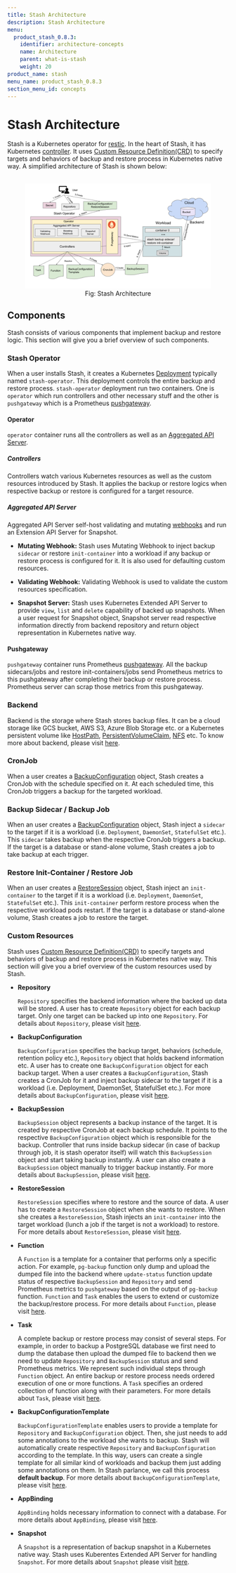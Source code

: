 ```yaml
---
title: Stash Architecture
description: Stash Architecture
menu:
  product_stash_0.8.3:
    identifier: architecture-concepts
    name: Architecture
    parent: what-is-stash
    weight: 20
product_name: stash
menu_name: product_stash_0.8.3
section_menu_id: concepts
---
```


# Stash Architecture

Stash is a Kubernetes operator for [restic](https://restic.net/). In the heart of Stash, it has Kubernetes [controller](https://book.kubebuilder.io/basics/what_is_a_controller.html). It uses [Custom Resource Definition(CRD)](https://kubernetes.io/docs/concepts/extend-kubernetes/api-extension/custom-resources/)  to specify targets and behaviors of backup and restore process in Kubernetes native way. A simplified architecture of Stash is shown below:

<figure align="center">
  <img alt="Stash Architecture" src="/docs/images/concepts/stash_architecture.svg">
  <figcaption align="center">Fig: Stash Architecture</figcaption>
</figure>

## Components

Stash consists of various components that implement backup and restore logic. This section will give you a brief overview of such components.

### Stash Operator

When a user installs Stash, it creates a Kubernetes [Deployment](https://kubernetes.io/docs/concepts/workloads/controllers/deployment/) typically named `stash-operator`. This deployment controls the entire backup and restore process. `stash-operator` deployment run two containers. One is `operator` which run controllers and other necessary stuff and the other is `pushgateway` which is a Prometheus [pushgateway](https://github.com/prometheus/pushgateway).

#### Operator

`operator` container runs all the controllers as well as an [Aggregated API Server](https://kubernetes.io/docs/tasks/access-kubernetes-api/setup-extension-api-server/).

##### Controllers

Controllers watch various Kubernetes resources as well as the custom resources introduced by Stash. It applies the backup or restore logics when respective backup or restore is configured for a target resource.

##### Aggregated API Server

Aggregated API Server self-host validating and mutating [webhooks](https://kubernetes.io/docs/reference/access-authn-authz/extensible-admission-controllers/) and run an Extension API Server for Snapshot.

- **Mutating Webhook:** Stash uses Mutating Webhook to inject backup `sidecar` or restore `init-container` into a workload if any backup or restore process is configured for it. It is also used for defaulting custom resources.

- **Validating Webhook:** Validating Webhook is used to validate the custom resources specification.

- **Snapshot Server:** Stash uses Kubernetes Extended API Server to provide `view`, `list` and `delete` capability of backed up snapshots. When a user request for Snapshot object, Snapshot server read respective information directly from backend repository and return object representation in Kubernetes native way.

#### Pushgateway

`pushgateway` container runs Prometheus [pushgateway](https://github.com/prometheus/pushgateway). All the backup sidecars/jobs and restore init-containers/jobs send Prometheus metrics to this pushgateway after completing their backup or restore process. Prometheus server can scrap those metrics from this pushgateway.

### Backend

Backend is the storage where Stash stores backup files. It can be a cloud storage like GCS bucket, AWS S3, Azure Blob Storage etc. or a Kubernetes persistent volume like [HostPath](https://kubernetes.io/docs/concepts/storage/volumes/#hostpath), [PersistentVolumeClaim](https://kubernetes.io/docs/concepts/storage/volumes/#persistentvolumeclaim), [NFS](https://kubernetes.io/docs/concepts/storage/volumes/#nfs) etc. To know more about backend, please visit [here](/docs/guides/backends/overview.md).

### CronJob

When a user creates a [BackupConfiguration](#backupconfiguration) object, Stash creates a CronJob with the schedule specified on it. At each scheduled time, this CronJob triggers a backup for the targeted workload.

### Backup Sidecar / Backup Job

When an user creates a [BackupConfiguration](#backupconfiguration) object, Stash inject a `sidecar` to the target if it is a workload (i.e. `Deployment`, `DaemonSet`, `StatefulSet` etc.). This `sidecar` takes backup when the respective CronJob triggers a backup. If the target is a database or stand-alone volume, Stash creates a job to take backup at each trigger.

### Restore Init-Container / Restore Job

When an user creates a [RestoreSession](#restoresession) object, Stash inject an `init-container` to the target if it is a workload (i.e. `Deployment`, `DaemonSet`, `StatefulSet` etc.). This `init-container` perform restore process when the respective workload pods restart. If the target is a database or stand-alone volume, Stash creates a job to restore the target.

### Custom Resources

Stash uses [Custom Resource Definition(CRD)](https://kubernetes.io/docs/concepts/extend-kubernetes/api-extension/custom-resources/)  to specify targets and behaviors of backup and restore process in Kubernetes native way. This section will give you a brief overview of the custom resources used by Stash.

- **Repository**

  `Repository` specifies the backend information where the backed up data will be stored. A user has to create `Repository` object for each backup target. Only one target can be backed up into one `Repository`. For details about `Repository`, please visit [here](/docs/concepts/crds/repository.md).

- **BackupConfiguration**

  `BackupConfiguration` specifies the backup target, behaviors (schedule, retention policy etc.), `Repository` object that holds backend information etc. A user has to create one `BackupConfiguration` object for each backup target. When a user creates a `BackupConfiguration`, Stash creates a CronJob for it and inject backup sidecar to the target if it is a workload (i.e. Deployment, DaemonSet, StatefulSet etc.). For more details about `BackupConfiguration`, please visit [here](/docs/concepts/crds/backupconfiguration.md).

- **BackupSession**

  `BackupSession` object represents a backup instance of the target. It is created by respective CronJob at each backup schedule. It points to the respective `BackupConfiguration` object which is responsible for the backup. Controller that runs inside backup sidecar (in case of backup through job, it is stash operator itself) will watch this `BackupSession` object and start taking backup instantly. A user can also create a `BackupSession` object manually to trigger backup instantly. For more details about `BackupSession`, please visit [here](/docs/concepts/crds/backupsession.md).

- **RestoreSession**

  `RestoreSession` specifies where to restore and the source of data. A user has to create a `RestoreSession` object when she wants to restore. When she creates a `RestoreSession`, Stash injects an `init-container` into the target workload (lunch a job if the target is not a workload) to restore. For more details about `RestoreSession`, please visit [here](/docs/concepts/crds/restoresession.md).

- **Function**

  A `Function` is a template for a container that performs only a specific action.  For example, `pg-backup` function only dump and upload the dumped file into the backend where `update-status` function update status of respective `BackupSession` and `Repository` and send Prometheus metrics to `pushgateway` based on the output of `pg-backup` function. `Function` and `Task` enables the users to extend or customize the backup/restore process. For more details about `Function`, please visit [here](/docs/concepts/crds/function.md).

- **Task**

  A complete backup or restore process may consist of several steps. For example, in order to backup a PostgreSQL database we first need to dump the database then upload the dumped file to backend then we need to update `Repository` and `BackupSession` status and send Prometheus metrics. We represent such individual steps through `Function` object. An entire backup or restore process needs ordered execution of one or more functions. A `Task` specifies an ordered collection of function along with their parameters. For more details about `Task`, please visit [here](/docs/concepts/crds/task.md).

- **BackupConfigurationTemplate**

  `BackupConfigurationTemplate` enables users to provide a template for `Repository` and `BackupConfiguration` object. Then, she just needs to add some annotations to the workload she wants to backup. Stash will automatically create respective `Repository` and `BackupConfiguration` according to the template. In this way, users can create a single template for all similar kind of workloads and backup them just adding some annotations on them. In Stash parlance, we call this process **default backup**. For more details about `BackupConfigurationTemplate`, please visit [here](/docs/concepts/crds/backupconfiguration_template.md).

- **AppBinding**

  `AppBinding` holds necessary information to connect with a database. For more details about `AppBinding`, please visit [here](/docs/concepts/crds/appbinding.md).

- **Snapshot**

  A `Snapshot` is a representation of backup snapshot in a Kubernetes native way. Stash uses Kuberentes Extended API Server for handling `Snapshot`. For more details about `Snapshot` please visit [here](/docs/concepts/crds/snapshot.md).
